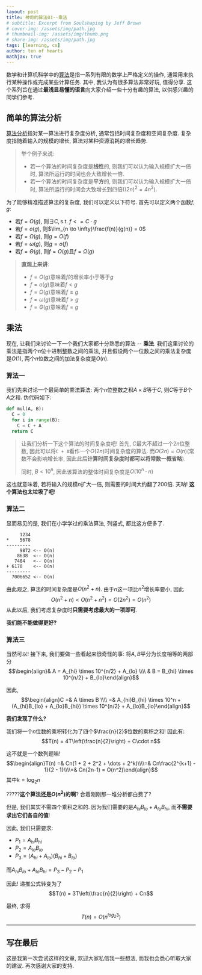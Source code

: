```yaml
---
layout: post
title: 神奇的算法01--乘法
# subtitle: Excerpt from Soulshaping by Jeff Brown
# cover-img: /assets/img/path.jpg
# thumbnail-img: /assets/img/thumb.png
# share-img: /assets/img/path.jpg
tags: [learning, cs]
author: ten of hearts
mathjax: true
---
```


数学和计算机科学中的[算法](https://en.wikipedia.org/wiki/Algorithm)是指一系列有限的数学上严格定义的操作, 通常用来执行某种操作或完成某些计算任务. 其中, 我认为有很多算法非常好玩, 值得分享. 这个系列旨在通过**最浅显易懂的语言**向大家介绍一些十分有趣的算法, 以供感兴趣的同学们参考. 

## 简单的算法分析

[算法分析](https://en.wikipedia.org/wiki/Analysis_of_algorithms)指对某一算法进行复杂度分析, 通常包括时间复杂度和空间复杂度. 复杂度指随着输入的规模的增长, 算法对某种资源消耗的增长趋势. 

> 举个例子来说: 
> - 若一个算法的时间复杂度是**线性**的, 则我们可以认为输入规模扩大一倍时, 算法所运行的时间也会大致增长一倍. 
> - 若一个算法的时间复杂度是**平方**的, 则我们可以认为输入规模扩大一倍时, 算法所运行的时间会大致增长到四倍($(2n)^2 = 4n^2$). 

为了能够精准描述算法的复杂度, 我们可以定义以下符号. 首先可以定义两个函数$f, g$: 
- 若$f = O(g)$, 则$\exists C, \text{s.t. } f <= C\cdot g$
- 若$f = o(g)$, 则$\lim_{n \to \infty}\frac{f(n)}{g(n)} = 0$
- 若$f = \Omega(g)$, 则$g = O(f)$
- 若$f = \omega(g)$, 则$g = o(f)$
- 若$f = \Theta(g)$, 则$f = O(g)$且$f = \Omega(g)$

> **直观上来讲**: 
> - $f = O(g)$意味着$f$的增长率小于等于$g$
> - $f = o(g)$意味着$f < g$
> - $f = \Omega(g)$意味着$f \ge g$
> - $f = \omega(g)$意味着$f > g$
> - $f = \Theta(g)$意味着$f = g$

## 乘法

现在, 让我们来讨论一下一个我们大家都十分熟悉的算法 -- **乘法**. 我们这里讨论的乘法是指两个$n$位十进制整数之间的乘法, 并且假设两个一位数之间的乘法复杂度是$O(1)$, 两个$n$位数之间的加法复杂度是$O(n)$. 

### 算法一

我们先来讨论一个最简单的乘法算法: 两个$n$位整数之积$A \times B$等于$C$, 则$C$等于$B$个$A$之和. 伪代码如下: 
```python
def mul(A, B): 
  C = 0
  for i in range(B):
    C = C + A
  return C
```

> 让我们分析一下这个算法的时间复杂度吧! 首先, $C$最大不超过一个$2n$位整数, 因此可以将`C + A`看作一个$O(2n)$时间复杂度的算法. 而$O(2n) = O(n)$(常数不会影响增长率, 因此此后**计算时间复杂度时都可以将常数一概省略**). 
> 
> 同时, $B < 10^n$, 因此该算法的整体时间复杂度是$O(10^n \cdot n)$

这也就意味着, 若将输入的规模$n$扩大一倍, 则需要的时间大约翻了$200$倍. 天呐! **这个算法也太垃圾了吧**! 

### 算法二

显而易见的是, 我们在小学学过的乘法算法, 列竖式, 都比这方便多了. 
```
     1234
*    5678
---------
     9872 <-- O(n)
    8638  <-- O(n)
   7404   <-- O(n)
+ 6170    <-- O(n)
---------
  7006652 <-- O(n)
```

由此观之, 算法的时间复杂度是$O(n^2 + n)$. 由于$n$这一项比$n^2$增长率要小, 因此$$O(n^2 + n) < O(n^2 + n^2) = O(2n^2) = O(n^2)$$从此以后, 我们考虑复杂度时**只需要考虑最大的一项即可**. 

**我们能不能做得更好?**

### 算法三

当然可以! 接下来, 我们要做一些看起来很奇怪的事: 将$A, B$平分为长度相等的两部分$$\begin{align}& A = A_{hi} \times 10^{n/2} + A_{lo} \\\\
& B = B_{hi} \times 10^{n/2} + B_{lo}\end{align}$$

因此, $$\begin{align}C =& A \times B \\\\ =& A_{hi}B_{hi} \times 10^n + (A_{hi}B_{lo} + A_{lo}B_{hi}) \times 10^{n/2} + A_{lo}B_{lo}\end{align}$$

**我们发现了什么?**

我们将一个$n$位数的乘积转化为了四个$\frac{n}{2}$位数的乘积之和! 因此有: $$T(n) = 4T\left(\frac{n}{2}\right) + C\cdot n$$

这不就是一个数列题嘛! $$\begin{align}T(n) =& Cn(1 + 2 + 2^2 + \dots + 2^k)\\\\=& Cn\frac{2^{k+1} - 1}{2 - 1}\\\\=& Cn(2n-1) = O(n^2)\end{align}$$其中$k = \log_2 n$

?????**这个算法还是$O(n^2)$的啊**? 合着刚刚那一堆分析都白费了? 

但是, 我们其实不需四个乘积之和的. 因为我们需要的是$A_{hi}B_{lo} + A_{lo}B_{hi}$, 而**不需要求出它们各自的值**! 

因此, 我们只需要求: 
- $P_1 = A_{hi}B_{hi}$
- $P_2 = A_{lo}B_{lo}$
- $P_3 = (A_{hi} + A_{lo})(B_{hi} + B_{lo})$

而$A_{hi}B_{lo} + A_{lo}B_{hi} = P_3 - P_2 - P_1$

因此! 递推公式转变为了$$T(n) = 3T\left(\frac{n}{2}\right) + Cn$$

最终, 求得$$T(n) = O\left(n^{log_2 3}\right)$$

---

## 写在最后

这是我第一次尝试这样的文章, 欢迎大家私信我一些想法, 而我也会悉心听取大家的建议. 再次感谢大家的支持. 